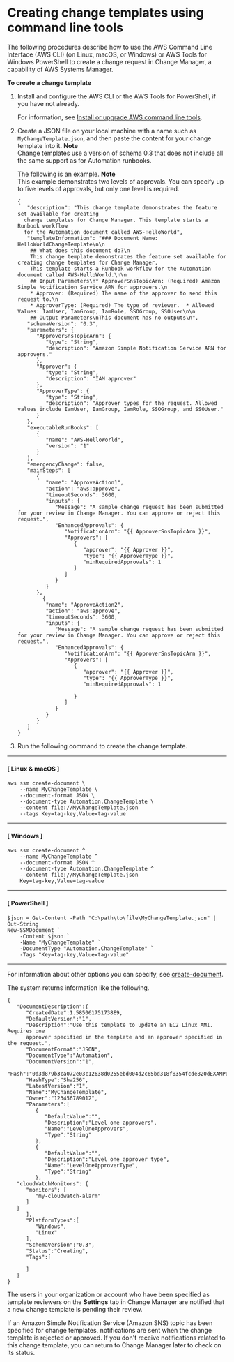 # Creating change templates using command line tools<a name="change-templates-tools"></a>

The following procedures describe how to use the AWS Command Line Interface \(AWS CLI\) \(on Linux, macOS, or Windows\) or AWS Tools for Windows PowerShell to create a change request in Change Manager, a capability of AWS Systems Manager\. 

**To create a change template**

1. Install and configure the AWS CLI or the AWS Tools for PowerShell, if you have not already\.

   For information, see [Install or upgrade AWS command line tools](getting-started-cli.md)\.

1. Create a JSON file on your local machine with a name such as `MyChangeTemplate.json`, and then paste the content for your change template into it\.
**Note**  
Change templates use a version of schema 0\.3 that does not include all the same support as for Automation runbooks\.

   The following is an example\.
**Note**  
This example demonstrates two levels of approvals\. You can specify up to five levels of approvals, but only one level is required\.

   ```
   {
      "description": "This change template demonstrates the feature set available for creating
     change templates for Change Manager. This template starts a Runbook workflow
     for the Automation document called AWS-HelloWorld",
      "templateInformation": "### Document Name: HelloWorldChangeTemplate\n\n
       ## What does this document do?\n
       This change template demonstrates the feature set available for creating change templates for Change Manager. 
       This template starts a Runbook workflow for the Automation document called AWS-HelloWorld.\n\n
       ## Input Parameters\n* ApproverSnsTopicArn: (Required) Amazon Simple Notification Service ARN for approvers.\n
       * Approver: (Required) The name of the approver to send this request to.\n
       * ApproverType: (Required) The type of reviewer.  * Allowed Values: IamUser, IamGroup, IamRole, SSOGroup, SSOUser\n\n
       ## Output Parameters\nThis document has no outputs\n",
      "schemaVersion": "0.3",
      "parameters": {
         "ApproverSnsTopicArn": {
            "type": "String",
            "description": "Amazon Simple Notification Service ARN for approvers."
         },
         "Approver": {
            "type": "String",
            "description": "IAM approver"
         },
         "ApproverType": {
            "type": "String",
            "description": "Approver types for the request. Allowed values include IamUser, IamGroup, IamRole, SSOGroup, and SSOUser."
         }
      },
      "executableRunBooks": [
         {
            "name": "AWS-HelloWorld",
            "version": "1"
         }
      ],
      "emergencyChange": false,
      "mainSteps": [
         {
            "name": "ApproveAction1",
            "action": "aws:approve",
            "timeoutSeconds": 3600,
            "inputs": {
               "Message": "A sample change request has been submitted for your review in Change Manager. You can approve or reject this request.",
               "EnhancedApprovals": {
                  "NotificationArn": "{{ ApproverSnsTopicArn }}",
                  "Approvers": [
                     {
                        "approver": "{{ Approver }}",
                        "type": "{{ ApproverType }}",
                        "minRequiredApprovals": 1
                     }
                  ]
               }
            }
         },
           {
            "name": "ApproveAction2",
            "action": "aws:approve",
            "timeoutSeconds": 3600,
            "inputs": {
               "Message": "A sample change request has been submitted for your review in Change Manager. You can approve or reject this request.",
               "EnhancedApprovals": {
                  "NotificationArn": "{{ ApproverSnsTopicArn }}",
                  "Approvers": [
                     {
                        "approver": "{{ Approver }}",
                        "type": "{{ ApproverType }}",
                        "minRequiredApprovals": 1
                     
                     }
                  ]
               }
            }
         }
      ]
   }
   ```

1. Run the following command to create the change template\. 

------
#### [ Linux & macOS ]

   ```
   aws ssm create-document \
       --name MyChangeTemplate \
       --document-format JSON \
       --document-type Automation.ChangeTemplate \
       --content file://MyChangeTemplate.json
       --tags Key=tag-key,Value=tag-value
   ```

------
#### [ Windows ]

   ```
   aws ssm create-document ^
       --name MyChangeTemplate ^
       --document-format JSON ^
       --document-type Automation.ChangeTemplate ^
       --content file://MyChangeTemplate.json
       Key=tag-key,Value=tag-value
   ```

------
#### [ PowerShell ]

   ```
   $json = Get-Content -Path "C:\path\to\file\MyChangeTemplate.json" | Out-String
   New-SSMDocument `
       -Content $json `
       -Name "MyChangeTemplate" `
       -DocumentType "Automation.ChangeTemplate" `
       -Tags "Key=tag-key,Value=tag-value"
   ```

------

   For information about other options you can specify, see [create\-document](https://docs.aws.amazon.com/cli/latest/reference/ssm/create-document.html)\.

   The system returns information like the following\.

   ```
   {
      "DocumentDescription":{
         "CreatedDate":1.585061751738E9,
         "DefaultVersion":"1",
         "Description":"Use this template to update an EC2 Linux AMI. Requires one
         approver specified in the template and an approver specified in the request.",
         "DocumentFormat":"JSON",
         "DocumentType":"Automation",
         "DocumentVersion":"1",
         "Hash":"0d3d879b3ca072e03c12638d0255ebd004d2c65bd318f8354fcde820dEXAMPLE",
         "HashType":"Sha256",
         "LatestVersion":"1",
         "Name":"MyChangeTemplate",
         "Owner":"123456789012",
         "Parameters":[
            {
               "DefaultValue":"",
               "Description":"Level one approvers",
               "Name":"LevelOneApprovers",
               "Type":"String"
            },
            {
               "DefaultValue":"",
               "Description":"Level one approver type",
               "Name":"LevelOneApproverType",
               "Type":"String"
            },
      "cloudWatchMonitors": {
         "monitors": [
            "my-cloudwatch-alarm"
         ]
      }
         ],
         "PlatformTypes":[
            "Windows",
            "Linux"
         ],
         "SchemaVersion":"0.3",
         "Status":"Creating",
         "Tags":[
   
         ]
      }
   }
   ```

The users in your organization or account who have been specified as template reviewers on the **Settings** tab in Change Manager are notified that a new change template is pending their review\. 

If an Amazon Simple Notification Service \(Amazon SNS\) topic has been specified for change templates, notifications are sent when the change template is rejected or approved\. If you don't receive notifications related to this change template, you can return to Change Manager later to check on its status\.
